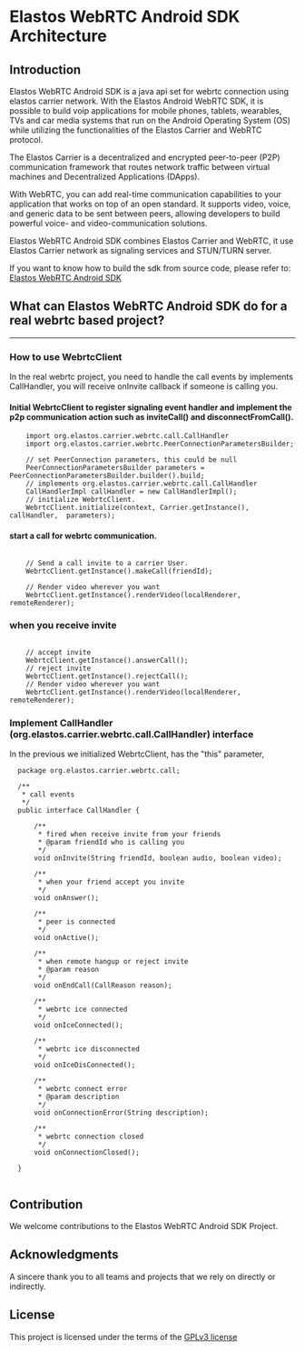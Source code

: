 Elastos WebRTC Android SDK Architecture
===========================

## Introduction

Elastos WebRTC Android SDK is a java api set for webrtc connection using elastos carrier network. 
With the Elastos Android WebRTC SDK, it is possible to build voip applications for mobile phones, tablets, wearables, TVs and car media systems that run on the Android Operating System (OS) while utilizing the functionalities of the Elastos Carrier and WebRTC protocol.

The Elastos Carrier is a decentralized and encrypted peer-to-peer (P2P) communication framework that routes network traffic between virtual machines and Decentralized Applications (DApps).

With WebRTC, you can add real-time communication capabilities to your application that works on top of an open standard. It supports video, voice, and generic data to be sent between peers, allowing developers to build powerful voice- and video-communication solutions. 

Elastos WebRTC Android SDK combines Elastos Carrier and WebRTC, it use Elastos Carrier network as signaling services and STUN/TURN server.

If you want to know how to build the sdk from source code, please refer to:
[Elastos WebRTC Android SDK](./README.md)

## What can Elastos WebRTC Android SDK do for a real webrtc based project?

***************

### How to use WebrtcClient
In the real webrtc project, you need to handle the call events by implements CallHandler, you will receive
onInvite callback if someone is calling you.


#### Initial WebrtcClient to register signaling event handler and implement the p2p communication action such as inviteCall() and disconnectFromCall().

```
    import org.elastos.carrier.webrtc.call.CallHandler
    import org.elastos.carrier.webrtc.PeerConnectionParametersBuilder;

    // set PeerConnection parameters, this could be null
    PeerConnectionParametersBuilder parameters = PeerConnectionParametersBuilder.builder().build;
    // implements org.elastos.carrier.webrtc.call.CallHandler
    CallHandlerImpl callHandler = new CallHandlerImpl();
    // initialize WebrtcClient.
    WebrtcClient.initialize(context, Carrier.getInstance(), callHandler,  parameters);

```

#### start a call for webrtc communication.
```

    // Send a call invite to a carrier User.
    WebrtcClient.getInstance().makeCall(friendId);

    // Render video wherever you want
    WebrtcClient.getInstance().renderVideo(localRenderer, remoteRenderer);

```

### when you receive invite
```

    // accept invite
    WebrtcClient.getInstance().answerCall();
    // reject invite
    WebrtcClient.getInstance().rejectCall();
    // Render video wherever you want
    WebrtcClient.getInstance().renderVideo(localRenderer, remoteRenderer);

```

### Implement CallHandler (org.elastos.carrier.webrtc.call.CallHandler) interface
In the previous we initialized WebrtcClient, has the "this" parameter,

```
  package org.elastos.carrier.webrtc.call;

  /**
   * call events
   */
  public interface CallHandler {

      /**
       * fired when receive invite from your friends
       * @param friendId who is calling you
       */
      void onInvite(String friendId, boolean audio, boolean video);

      /**
       * when your friend accept you invite
       */
      void onAnswer();

      /**
       * peer is connected
       */
      void onActive();

      /**
       * when remote hangup or reject invite
       * @param reason
       */
      void onEndCall(CallReason reason);

      /**
       * webrtc ice connected
       */
      void onIceConnected();

      /**
       * webrtc ice disconnected
       */
      void onIceDisConnected();

      /**
       * webrtc connect error
       * @param description
       */
      void onConnectionError(String description);

      /**
       * webrtc connection closed
       */
      void onConnectionClosed();

  }


```


## Contribution

We welcome contributions to the Elastos WebRTC Android SDK Project.

## Acknowledgments

A sincere thank you to all teams and projects that we rely on directly or indirectly.

## License
This project is licensed under the terms of the [GPLv3 license](./LICENSE)


